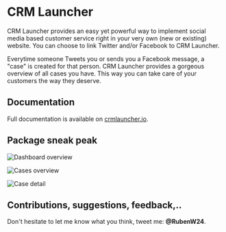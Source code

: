#  CRM Launcher



CRM Launcher provides an easy yet powerful way to implement social media based customer service right in your very own (new or existing) website. You can choose to link Twitter and/or Facebook to CRM Launcher.

Everytime someone Tweets you or sends you a Facebook message, a "case" is created for that person. CRM Launcher provides a gorgeous overview of all cases you have. This way you can take care of your customers the way they deserve.

## Documentation

Full documentation is available on [crmlauncher.io](http://crmlauncher.io).

## Package sneak peak


![Dashboard overview](http://i.imgur.com/BJOkRhJ.png)

![Cases overview](http://i.imgur.com/QR6yO3b.png)

![Case detail](http://i.imgur.com/6j7gI5d.png)


## Contributions, suggestions, feedback,..
Don't hesitate to let me know what you think, tweet me: **@RubenW24**.
